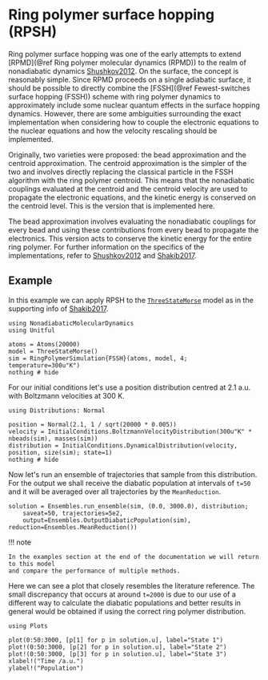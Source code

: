 # Ring polymer surface hopping (RPSH)

Ring polymer surface hopping was one of the early attempts to extend
[RPMD](@ref Ring polymer molecular dynamics (RPMD)) to
the realm of nonadiabatic dynamics [Shushkov2012](@cite).
On the surface, the concept is reasonably simple. Since RPMD proceeds on a single
adiabatic surface, it should be possible to directly combine the
[FSSH](@ref Fewest-switches surface hopping (FSSH)) scheme with ring
polymer dynamics to approximately include some nuclear quantum effects in the surface
hopping dynamics.
However, there are some ambiguities surrounding the exact implementation when
considering how to couple the electronic equations to the nuclear equations and how the
velocity rescaling should be implemented.

Originally, two varieties were proposed: the bead approximation and the
centroid approximation.
The centroid approximation is the simpler of the two and involves directly replacing
the classical particle in the FSSH algorithm with the ring polymer centroid.
This means that the nonadiabatic couplings evaluated at the centroid and
the centroid velocity are used to propagate the electronic equations, and the
kinetic energy is conserved on the centroid level.
This is the version that is implemented here.

The bead approximation involves evaluating the nonadiabatic couplings for every bead
and using these contributions from every bead to propagate the electronics.
This version acts to conserve the kinetic energy for the entire ring polymer.
For further information on the specifics of the implementations, refer to
[Shushkov2012](@cite) and [Shakib2017](@cite).

## Example

In this example we can apply RPSH to the [`ThreeStateMorse`](@ref) model as in the
supporting info of [Shakib2017](@cite).

```@example rpsh
using NonadiabaticMolecularDynamics
using Unitful

atoms = Atoms(20000)
model = ThreeStateMorse()
sim = RingPolymerSimulation{FSSH}(atoms, model, 4; temperature=300u"K")
nothing # hide
```

For our initial conditions let's use a position distribution centred at 2.1 a.u.
with Boltzmann velocities at 300 K.
```@example rpsh
using Distributions: Normal

position = Normal(2.1, 1 / sqrt(20000 * 0.005))
velocity = InitialConditions.BoltzmannVelocityDistribution(300u"K" * nbeads(sim), masses(sim))
distribution = InitialConditions.DynamicalDistribution(velocity, position, size(sim); state=1)
nothing # hide
```

Now let's run an ensemble of trajectories that sample from this distribution.
For the output we shall receive the diabatic population at intervals of `t=50`
and it will be averaged over all trajectories by the `MeanReduction`.
```@example rpsh
solution = Ensembles.run_ensemble(sim, (0.0, 3000.0), distribution;
    saveat=50, trajectories=5e2,
    output=Ensembles.OutputDiabaticPopulation(sim), reduction=Ensembles.MeanReduction())
```

!!! note

    In the examples section at the end of the documentation we will return to this model
    and compare the performance of multiple methods.

Here we can see a plot that closely resembles the literature reference. The small
discrepancy that occurs at around `t=2000` is due to our use of a different way
to calculate the diabatic populations and better results in general would be
obtained if using the correct ring polymer distribution.
```@example rpsh
using Plots

plot(0:50:3000, [p[1] for p in solution.u], label="State 1")
plot!(0:50:3000, [p[2] for p in solution.u], label="State 2")
plot!(0:50:3000, [p[3] for p in solution.u], label="State 3")
xlabel!("Time /a.u.")
ylabel!("Population")
```

